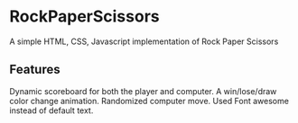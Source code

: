 # RockPaperScissors
 A simple HTML, CSS, Javascript implementation of Rock Paper Scissors
 
 ## Features
 Dynamic scoreboard for both the player and computer.
 A win/lose/draw color change animation.
 Randomized computer move. 
 Used Font awesome instead of default text.

